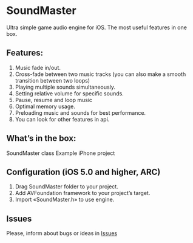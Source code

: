 SoundMaster
===========
 
Ultra simple game audio engine for iOS. The most useful features in one box. 

Features:
--------
1. Music fade in/out.
2. Cross-fade between two music tracks (you can also make a smooth transition between two loops)
3. Playing multiple sounds simultaneously.
4. Setting relative volume for specific sounds.
5. Pause, resume and loop music
6. Optimal memory usage.
7. Preloading music and sounds for best performance.
8. You can look for other features in api.

What’s in the box:
--------
SoundMaster class
Example iPhone project

Configuration (iOS 5.0 and higher, ARC)
--------------
1. Drag SoundMaster folder to your project.
2. Add AVFoundation framework to your project’s target.
3. Import «SoundMaster.h» to use engine.

Issues
------
Please, inform about bugs or ideas in [Issues](https://github.com/jerminal/SoundMaster/issues)
